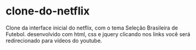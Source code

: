 # clone-do-netflix
Clone da interface inicial do netflix, com o tema Seleção Brasileira de Futebol. desenvolvido com html, css e jquery
clicando nos links você será redirecionado para vídeos do youtube.
